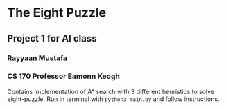 # The Eight Puzzle
## Project 1 for AI class 

### Rayyaan Mustafa
### CS 170 Professor Eamonn Keogh

Contains implementation of A* search with 3 different heuristics to solve eight-puzzle. 
Run in terminal with `python3 main.py` and follow instructions.
